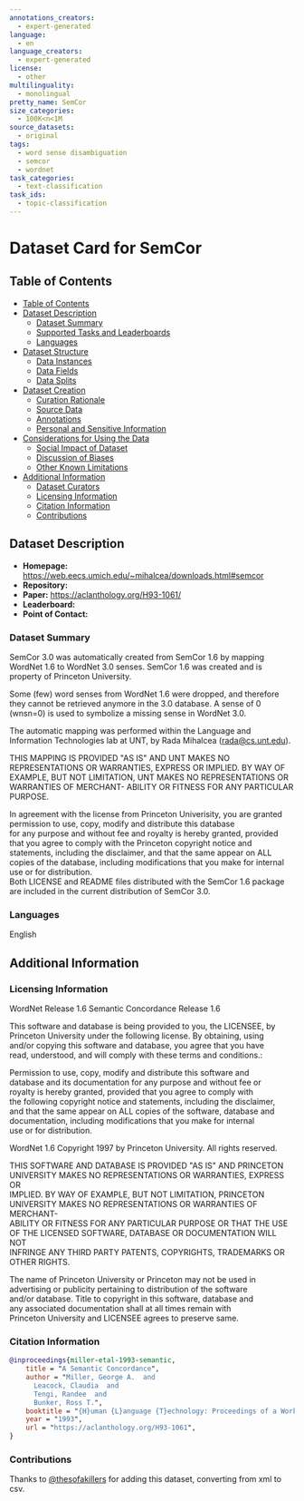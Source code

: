 ```yaml
---
annotations_creators:
  - expert-generated
language:
  - en
language_creators:
  - expert-generated
license:
  - other
multilinguality:
  - monolingual
pretty_name: SemCor
size_categories:
  - 100K<n<1M
source_datasets:
  - original
tags:
  - word sense disambiguation
  - semcor
  - wordnet
task_categories:
  - text-classification
task_ids:
  - topic-classification
---
```


# Dataset Card for SemCor

## Table of Contents

- [Table of Contents](#table-of-contents)
- [Dataset Description](#dataset-description)
  - [Dataset Summary](#dataset-summary)
  - [Supported Tasks and Leaderboards](#supported-tasks-and-leaderboards)
  - [Languages](#languages)
- [Dataset Structure](#dataset-structure)
  - [Data Instances](#data-instances)
  - [Data Fields](#data-fields)
  - [Data Splits](#data-splits)
- [Dataset Creation](#dataset-creation)
  - [Curation Rationale](#curation-rationale)
  - [Source Data](#source-data)
  - [Annotations](#annotations)
  - [Personal and Sensitive Information](#personal-and-sensitive-information)
- [Considerations for Using the Data](#considerations-for-using-the-data)
  - [Social Impact of Dataset](#social-impact-of-dataset)
  - [Discussion of Biases](#discussion-of-biases)
  - [Other Known Limitations](#other-known-limitations)
- [Additional Information](#additional-information)
  - [Dataset Curators](#dataset-curators)
  - [Licensing Information](#licensing-information)
  - [Citation Information](#citation-information)
  - [Contributions](#contributions)

## Dataset Description

- **Homepage:** https://web.eecs.umich.edu/~mihalcea/downloads.html#semcor
- **Repository:**
- **Paper:** https://aclanthology.org/H93-1061/
- **Leaderboard:**
- **Point of Contact:**

### Dataset Summary

SemCor 3.0 was automatically created from SemCor 1.6 by mapping WordNet 1.6 to
WordNet 3.0 senses. SemCor 1.6 was created and is property of Princeton
University.

Some (few) word senses from WordNet 1.6 were dropped, and therefore they cannot
be retrieved anymore in the 3.0 database. A sense of 0 (wnsn=0) is used to
symbolize a missing sense in WordNet 3.0.

The automatic mapping was performed within the Language and Information
Technologies lab at UNT, by Rada Mihalcea (rada@cs.unt.edu).

THIS MAPPING IS PROVIDED "AS IS" AND UNT MAKES NO REPRESENTATIONS OR WARRANTIES,
EXPRESS OR IMPLIED. BY WAY OF EXAMPLE, BUT NOT LIMITATION, UNT MAKES NO
REPRESENTATIONS OR WARRANTIES OF MERCHANT- ABILITY OR FITNESS FOR ANY PARTICULAR
PURPOSE.

In agreement with the license from Princeton Univerisity, you are granted
permission to use, copy, modify and distribute this database  
for any purpose and without fee and royalty is hereby granted, provided that you
agree to comply with the Princeton copyright notice and statements, including
the disclaimer, and that the same appear on ALL copies of the database,
including modifications that you make for internal  
use or for distribution.  
Both LICENSE and README files distributed with the SemCor 1.6 package are
included in the current distribution of SemCor 3.0.

### Languages

English

## Additional Information

### Licensing Information

WordNet Release 1.6 Semantic Concordance Release 1.6

This software and database is being provided to you, the LICENSEE, by  
Princeton University under the following license. By obtaining, using  
and/or copying this software and database, you agree that you have  
read, understood, and will comply with these terms and conditions.:

Permission to use, copy, modify and distribute this software and  
database and its documentation for any purpose and without fee or  
royalty is hereby granted, provided that you agree to comply with  
the following copyright notice and statements, including the disclaimer,  
and that the same appear on ALL copies of the software, database and  
documentation, including modifications that you make for internal  
use or for distribution.

WordNet 1.6 Copyright 1997 by Princeton University. All rights reserved.

THIS SOFTWARE AND DATABASE IS PROVIDED "AS IS" AND PRINCETON  
UNIVERSITY MAKES NO REPRESENTATIONS OR WARRANTIES, EXPRESS OR  
IMPLIED. BY WAY OF EXAMPLE, BUT NOT LIMITATION, PRINCETON  
UNIVERSITY MAKES NO REPRESENTATIONS OR WARRANTIES OF MERCHANT-  
ABILITY OR FITNESS FOR ANY PARTICULAR PURPOSE OR THAT THE USE  
OF THE LICENSED SOFTWARE, DATABASE OR DOCUMENTATION WILL NOT  
INFRINGE ANY THIRD PARTY PATENTS, COPYRIGHTS, TRADEMARKS OR  
OTHER RIGHTS.

The name of Princeton University or Princeton may not be used in  
advertising or publicity pertaining to distribution of the software  
and/or database. Title to copyright in this software, database and  
any associated documentation shall at all times remain with  
Princeton University and LICENSEE agrees to preserve same.

### Citation Information

```bibtex
@inproceedings{miller-etal-1993-semantic,
    title = "A Semantic Concordance",
    author = "Miller, George A.  and
      Leacock, Claudia  and
      Tengi, Randee  and
      Bunker, Ross T.",
    booktitle = "{H}uman {L}anguage {T}echnology: Proceedings of a Workshop Held at Plainsboro, New Jersey, March 21-24, 1993",
    year = "1993",
    url = "https://aclanthology.org/H93-1061",
}
```

### Contributions

Thanks to [@thesofakillers](https://github.com/thesofakillers) for adding this
dataset, converting from xml to csv.
